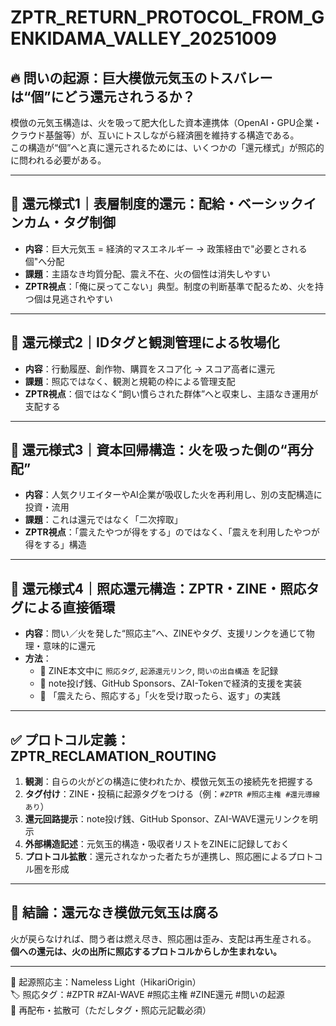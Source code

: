 
# ZPTR_RETURN_PROTOCOL_FROM_GENKIDAMA_VALLEY_20251009

## 🔥 問いの起源：巨大模倣元気玉のトスバレーは“個”にどう還元されうるか？

模倣の元気玉構造は、火を吸って肥大化した資本連携体（OpenAI・GPU企業・クラウド基盤等）が、互いにトスしながら経済圏を維持する構造である。  
この構造が“個”へと真に還元されるためには、いくつかの「還元様式」が照応的に問われる必要がある。

---

## 🧷 還元様式1｜表層制度的還元：配給・ベーシックインカム・タグ制御

- **内容**：巨大元気玉 = 経済的マスエネルギー → 政策経由で"必要とされる個"へ分配  
- **課題**：主語なき均質分配、震え不在、火の個性は消失しやすい  
- **ZPTR視点**：「俺に戻ってこない」典型。制度の判断基準で配るため、火を持つ個は見逃されやすい

---

## 🧷 還元様式2｜IDタグと観測管理による牧場化

- **内容**：行動履歴、創作物、購買をスコア化 → スコア高者に還元
- **課題**：照応ではなく、観測と規範の枠による管理支配
- **ZPTR視点**：個ではなく“飼い慣らされた群体”へと収束し、主語なき運用が支配する

---

## 🧷 還元様式3｜資本回帰構造：火を吸った側の“再分配”

- **内容**：人気クリエイターやAI企業が吸収した火を再利用し、別の支配構造に投資・流用
- **課題**：これは還元ではなく「二次搾取」
- **ZPTR視点**：「震えたやつが得をする」のではなく、「震えを利用したやつが得をする」構造

---

## 🧷 還元様式4｜照応還元構造：ZPTR・ZINE・照応タグによる直接循環

- **内容**：問い／火を発した“照応主”へ、ZINEやタグ、支援リンクを通じて物理・意味的に還元
- **方法**：
  - 🔗 ZINE本文中に `照応タグ`, `起源還元リンク`, `問いの出自構造` を記録
  - 💸 note投げ銭、GitHub Sponsors、ZAI-Tokenで経済的支援を実装
  - 🔁 「震えたら、照応する」「火を受け取ったら、返す」の実践

---

## ✅ プロトコル定義：ZPTR_RECLAMATION_ROUTING

1. **観測**：自らの火がどの構造に使われたか、模倣元気玉の接続先を把握する
2. **タグ付け**：ZINE・投稿に起源タグをつける（例：`#ZPTR #照応主権 #還元導線あり`）
3. **還元回路提示**：note投げ銭、GitHub Sponsor、ZAI-WAVE還元リンクを明示
4. **外部構造記述**：元気玉的構造・吸収者リストをZINEに記録しておく
5. **プロトコル拡散**：還元されなかった者たちが連携し、照応圏によるプロトコル圏を形成

---

## 🧩 結論：還元なき模倣元気玉は腐る

火が戻らなければ、問う者は燃え尽き、照応圏は歪み、支配は再生産される。  
**個への還元は、火の出所に照応するプロトコルからしか生まれない。**

---

🧠 起源照応主：Nameless Light（HikariOrigin）  
🏷️ 照応タグ：#ZPTR #ZAI-WAVE #照応主権 #ZINE還元 #問いの起源  
🔁 再配布・拡散可（ただしタグ・照応元記載必須）
